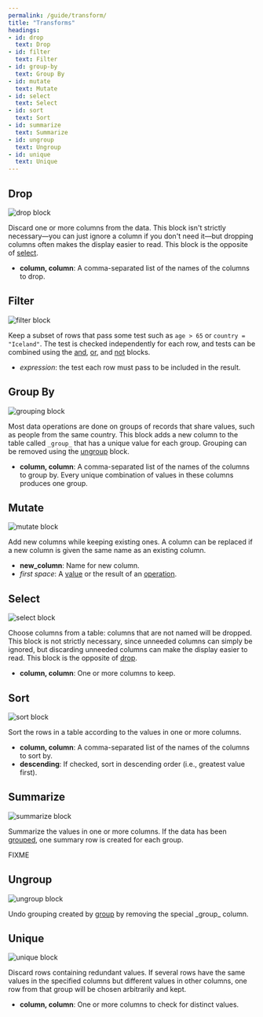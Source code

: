 ```yaml
---
permalink: /guide/transform/
title: "Transforms"
headings:
- id: drop
  text: Drop
- id: filter
  text: Filter
- id: group-by
  text: Group By
- id: mutate
  text: Mutate
- id: select
  text: Select
- id: sort
  text: Sort
- id: summarize
  text: Summarize
- id: ungroup
  text: Ungroup
- id: unique
  text: Unique
---
```


## Drop

<img class="block" src="{{page.permalink | append: 'drop.png' | relative_url}}" alt="drop block"/>

Discard one or more columns from the data.
This block isn't strictly necessary—you can just ignore a column if you don't need it—but
dropping columns often makes the display easier to read.
This block is the opposite of [select](../transform/#select).

- **column, column**: A comma-separated list of the names of the columns to drop.

## Filter

<img class="block" src="{{page.permalink | append: 'filter.png' | relative_url}}" alt="filter block"/>

Keep a subset of rows that pass some test such as `age > 65` or `country = "Iceland"`.
The test is checked independently for each row,
and tests can be combined using the [and](../operation/#logical),
[or](../operation/#logical),
and [not](../operation/#not) blocks.

-  *expression*: the test each row must pass to be included in the result.

## Group By

<img class="block" src="{{page.permalink | append: 'group_by.png' | relative_url}}" alt="grouping block"/>

Most data operations are done on groups of records that share values, such as people from the same country.
This block adds a new column to the table called `_group_` that has a unique value for each group.
Grouping can be removed using the [ungroup](../transform/#ungroup) block.

- **column, column**: A comma-separated list of the names of the columns to group by.
  Every unique combination of values in these columns produces one group.

## Mutate

<img class="block" src="{{page.permalink | append: 'mutate.png' | relative_url}}" alt="mutate block"/>

Add new columns while keeping existing ones.
A column can be replaced if a new column is given the same name as an existing column.

- **new_column**: Name for new column.
- *first space*: A [value](../value/) or the result of an [operation](../operation/).

## Select

<img class="block" src="{{page.permalink | append: 'select.png' | relative_url}}" alt="select block"/>

Choose columns from a table: columns that are not named will be dropped.
This block is not strictly necessary,
since unneeded columns can simply be ignored,
but discarding unneeded columns can make the display easier to read.
This block is the opposite of [drop](../transform/#drop).

- **column, column**: One or more columns to keep.

## Sort

<img class="block" src="{{page.permalink | append: 'sort.png' | relative_url}}" alt="sort block"/>

Sort the rows in a table according to the values in one or more columns.

- **column, column**: A comma-separated list of the names of the columns to sort by.
- **descending**: If checked, sort in descending order (i.e., greatest value first).

## Summarize

<img class="block" src="{{page.permalink | append: 'summarize.png' | relative_url}}" alt="summarize block"/>

Summarize the values in one or more columns.
If the data has been [grouped](../transform/#group),
one summary row is created for each group.

FIXME

## Ungroup

<img class="block" src="{{page.permalink | append: 'ungroup.png' | relative_url}}" alt="ungroup block"/>

Undo grouping created by [group](../transform/#group)
by removing the special \_group\_ column.

## Unique

<img class="block" src="{{page.permalink | append: 'unique.png' | relative_url}}" alt="unique block"/>

Discard rows containing redundant values.
If several rows have the same values in the specified columns
but different values in other columns,
one row from that group will be chosen arbitrarily and kept.

- **column, column**: One or more columns to check for distinct values.
